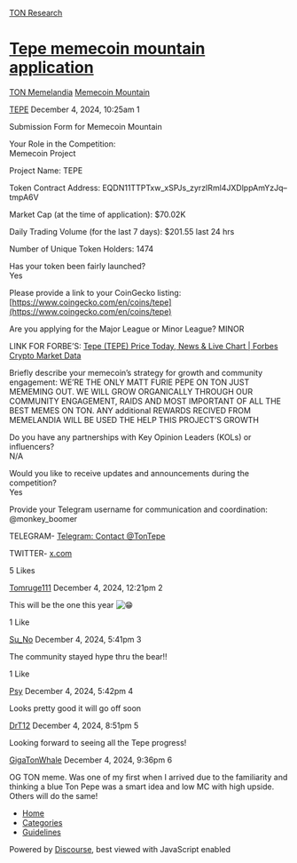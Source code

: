 [TON Research](/)

# [Tepe memecoin mountain application](/t/tepe-memecoin-mountain-application/40549)

[TON Memelandia](/c/ton-memelandia/memecoin-mountain/86)  [Memecoin Mountain](/c/ton-memelandia/memecoin-mountain/86) 

    

[TEPE](https://tonresear.ch/u/TEPE)  December 4, 2024, 10:25am  1

Submission Form for Memecoin Mountain

Your Role in the Competition:  
Memecoin Project

Project Name: TEPE

Token Contract Address: EQDN11TTPTxw\_xSPJs\_zyrzIRml4JXDlppAmYzJq–tmpA6V

Market Cap (at the time of application): $70.02K

Daily Trading Volume (for the last 7 days): $201.55 last 24 hrs

Number of Unique Token Holders: 1474

Has your token been fairly launched?  
Yes

Please provide a link to your CoinGecko listing: [https://www.coingecko.com/en/coins/tepe](https://www.coingecko.com/en/coins/tepe)

Are you applying for the Major League or Minor League? MINOR

LINK FOR FORBE’S: [Tepe (TEPE) Price Today, News & Live Chart | Forbes Crypto Market Data](https://www.forbes.com/digital-assets/assets/tepe-tepe/)

Briefly describe your memecoin’s strategy for growth and community engagement: WE’RE THE ONLY MATT FURIE PEPE ON TON JUST MEMEMING OUT. WE WILL GROW ORGANICALLY THROUGH OUR COMMUNITY ENGAGEMENT, RAIDS AND MOST IMPORTANT OF ALL THE BEST MEMES ON TON. ANY additional REWARDS RECIVED FROM MEMELANDIA WILL BE USED THE HELP THIS PROJECT’S GROWTH

Do you have any partnerships with Key Opinion Leaders (KOLs) or influencers?  
N/A

Would you like to receive updates and announcements during the competition?  
Yes

Provide your Telegram username for communication and coordination:  
@monkey\_boomer

TELEGRAM- [Telegram: Contact @TonTepe](https://t.me/TonTepe)

TWITTER- [x.com](https://x.com/ton_tepe)

  5 Likes

[Tomruge111](https://tonresear.ch/u/Tomruge111) December 4, 2024, 12:21pm  2

This will be the one this year ![:grin:](https://tonresear.ch/images/emoji/twitter/grin.png?v=12 ":grin:")

  1 Like

[Su\_No](https://tonresear.ch/u/Su_No) December 4, 2024, 5:41pm  3

The community stayed hype thru the bear!!

  1 Like

[Psy](https://tonresear.ch/u/Psy) December 4, 2024, 5:42pm  4

Looks pretty good it will go off soon

 

[DrT12](https://tonresear.ch/u/DrT12) December 4, 2024, 8:51pm  5

Looking forward to seeing all the Tepe progress!

 

[GigaTonWhale](https://tonresear.ch/u/GigaTonWhale) December 4, 2024, 9:36pm  6

OG TON meme. Was one of my first when I arrived due to the familiarity and thinking a blue Ton Pepe was a smart idea and low MC with high upside. Others will do the same!

 

*   [Home](/)
*   [Categories](/categories)
*   [Guidelines](/guidelines)

Powered by [Discourse](https://www.discourse.org), best viewed with JavaScript enabled